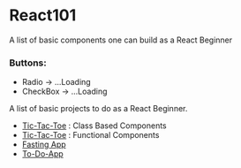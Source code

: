 # React101

A list of basic components one can build as a React Beginner
### Buttons:
- Radio -> ...Loading
- CheckBox -> ...Loading

A list of basic projects to do as a React Beginner.
- [Tic-Tac-Toe](https://github.com/Refilwe-M/tic-tac-toe) : Class Based Components
- [Tic-Tac-Toe](https://github.com/refilwe-m/tic-tac-toe-game) : Functional Components
- [Fasting App](https://github.com/refilwe-m/intermittent-fasting-app)
- [To-Do-App](https://github.com/Refilwe-M-Mashile/vue-planner)
